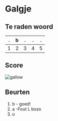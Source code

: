 # Galgje

## Te raden woord

|.|b|.|.|.|
|-|-|-|-|-|
|1|2|3|4|5|

## Score
![gallow](./images/2.png)

## Beurten
1. b - goed!
2. a -Fout L bozo
3. o 